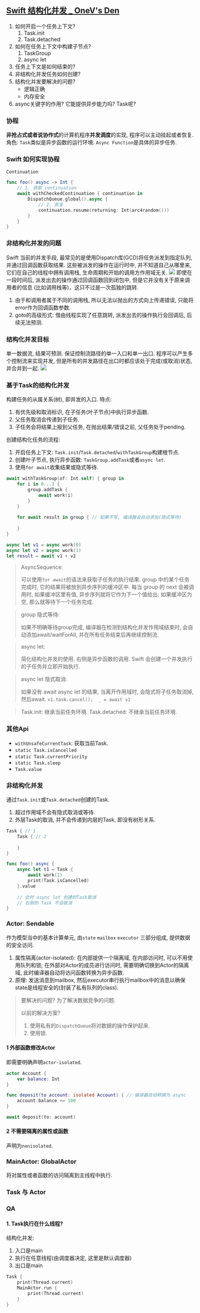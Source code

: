 ## [Swift 结构化并发 _ OneV's Den](https://onevcat.com/2021/09/structured-concurrency/)
1. 如何开启一个任务上下文?
	1. Task.init
	2. Task.detached
2. 如何在任务上下文中构建子节点?
	1. TaskGroup
	2. async let
3. 任务上下文是如何结束的?
4. 非结构化并发任务如何创建?
5. 结构化并发要解决的问题? 
    - 逻辑正确
    - 内存安全
6. async关键字的作用? 它能提供异步能力吗? Task呢?

### 协程
**非抢占式或者说协作式**的计算机程序**并发调度**的实现, 程序可以主动挂起或者恢复.
角色: `Task`类似是异步函数的运行环境. `Async Function`是具体的异步任务.

### Swift 如何实现协程
`Continuation`

```swift
func foo() async -> Int {
    // 1. 获取 continuation
    await withCheckedContinuation { continuation in
        DispatchQueue.global().async {
            // 2. 恢复
            continuation.resume(returning: Int(arc4random()))
        }
    }
}
```

### 非结构化并发的问题
Swift 当前的并发手段, 最常见的是使用Dispatch库(GCD)将任务派发到指定队列, 并通过回调函数获取结果. 这些被派发的操作在运行时中, 并不知道自己从哪里来, 它们在自己的线程中拥有调用栈, 生命周期和开始的调用方作用域无关.
![](https://onevcat.com/assets/images/2021/unstructured-concurrency.png)
即使在一段时间后, 派发出去的操作通过回调函数回到闭包中, 但是它并没有关于原来调用者的信息 (比如调用栈等)，这只不过是一次孤独的跳转.
1. 由于和调用者属于不同的调用栈, 所以无法以抛出的方式向上传递错误, 只能将error作为回调函数参数.
2. goto的高级形式: 借由线程实现了任意跳转, 派发出去的操作执行会回调后, 后续无法预测.

### 结构化并发目标
单一数据流, 结果可预测.
保证控制流路径的单一入口和单一出口. 程序可以产生多个控制流来实现并发, 但是所有的并发路径在出口时都应该处于完成(或取消)状态, 并合并到一起.
![](https://onevcat.com/assets/images/2021/structured-concurrency.png)

### 基于Task的结构化并发
构建任务的从属关系(树), 即并发的入口. 特点:
1. 有优先级和取消标识, 在子任务(叶子节点)中执行异步函数.
2. 父任务取消会传递到子任务.
3. 子任务会将结果上报到父任务, 在抛出结果/错误之前, 父任务处于pending.

创建结构化任务的流程:
1. 开启任务上下文: `Task.init`/`Task.detached`/`withTaskGroup`构建根节点.
2. 创建叶子节点, 执行异步函数: `TaskGroup.addTask`或者`async let`.
3. 使用`for await`收集结果或隐式等待.

```swift
await withTaskGroup(of: Int.self) { group in
    for i in 0...3 {
        group.addTask {
            await work(i)
        }
    }
    
    for await result in group { // 如果不写, 编译器会自动添加(隐式等待)
    
    }
}
```

```swift
async let v1 = async work(0)
async let v2 = async work(1)
let result = await v1 + v2
```

> AsyncSequence:
> 
> 可以使用`for await`的语法来获取子任务的执行结果. group 中的某个任务完成时, 它的结果将被放到异步序列的缓冲区中.
> 每当 group 的 next 会被调用时, 如果缓冲区里有值, 异步序列就将它作为下一个值给出; 如果缓冲区为空, 那么就等待下一个任务完成.

> group 隐式等待:
> 
> 如果不明确等待group完成, 编译器在检测到结构化并发作用域结束时, 会自动添加await/waitForAll, 并在所有任务结束后再继续控制流.

> async let:
> 
> 简化结构化并发的使用. 右侧是异步函数的调用.
> Swift 会创建一个并发执行的子任务并立即开始执行.

> async let 隐式取消:
> 
> 如果没有 await async let 的结果, 当离开作用域时, 会隐式将子任务取消掉, 然后await.
> `v1.task.cancel();  _ = await v1`

> Task.init: 继承当前任务环境.
> Task.detached: 不继承当前任务环境.

### 其他Api
- `withUnsafeCurrentTask`: 获取当前Task.
- `static Task.isCancelled`
- `static Task.currentPriority`
- `static Task.sleep`
- `Task.value`

### 非结构化并发
通过`Task.init`或`Task.detached`创建的Task.
1. 超过作用域不会有隐式取消或等待.
2. 外层Task的取消, 并不会传递到内层的Task, 即没有树形关系.

```swift
Task { // 1
    Task { // 2
    
    }
}
```

```swift
func foo() async {
    async let t1 = Task {
        await work(1)
        print(Task.isCancelled)
    }.value
    
    // 此时 async let 创建的Task取消
    // 右侧的 Task 不会取消
}
```

### Actor: Sendable
作为模型当中的基本计算单元, 由`state` `mailbox` `executor` 三部分组成, 提供数据的安全访问.
1. 属性隔离(actor-isolated): 在内部提供一个隔离域, 在内部访问时, 可以不用使用队列和锁; 在外部对Actor的成员进行访问时, 需要明确切换到Actor的隔离域, 此时编译器自动将访问函数转换为异步函数.
2. 原理: 发送消息到mailbox, 然后executor串行执行mailbox中的消息以确保state是线程安全的(封装了私有队列的class).

> 要解决的问题?
> 为了解决数据竞争的问题.
> 
> 以前的解决方案?
> 1. 使用私有的`DispatchQueue`将对数据的操作保护起来.
> 2. 使用锁.

#### 1 外部函数修改Actor
即需要明确声明`actor-isolated`.

```swift
actor Account {
	var balance: Int
}

func deposit(to account: isolated Account) { // 编译器自动转换为 async
	account.balance += 100
}

await deposit(to: account)
```

#### 2 不需要隔离的属性或函数
声明为`nonisolated`.

### MainActor: GlobalActor
将对属性或者函数的访问隔离到主线程中执行.

### Task 与 Actor

### QA

#### 1. Task执行在什么线程?
结构化并发:
1. 入口是main
2. 执行在任意线程(由调度器决定, 这里是默认调度器)
3. 出口是main

```swift
Task {
	print(Thread.current)
	MainActor.run {
		print(Thread.current)
	}
}
```